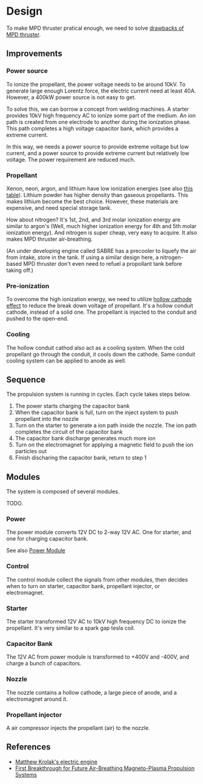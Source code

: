 # Design

To make MPD thruster pratical enough, we need to solve [drawbacks of MPD thruster](Mpd.md#Drawbacks).

## Improvements

### Power source

To ionize the propellant, the power voltage needs to be around 10kV. To generate large enough Lorentz force, the electric current need at least 40A. However, a 400kW power source is not easy to get.

To solve this, we can borrow a concept from welding machines. A starter provides 10kV high frequency AC to ionize some part of the medium. An ion path is created from one electrode to another during the ionization phase. This path completes a high voltage capacitor bank, which provides a extreme current.

In this way, we needs a power source to provide extreme voltage but low current, and a power source to provide extreme current but relatively low voltage. The power requirement are reduced much.

### Propellant

Xenon, neon, argon, and lithium have low ionization energies (see also [this table](https://en.wikipedia.org/wiki/Molar_ionization_energies_of_the_elements)). Lithium powder has higher density than gaseous propellants. This makes lithium become the best choice. However, these materials are expensive, and need special storage tank.

How about nitrogen? It's 1st, 2nd, and 3rd molar ionization energy are similar to argon's (Well, much higher ionization energy for 4th and 5th molar ionization energy). And nitrogen is super cheap, very easy to acquire. It also makes MPD thruster air-breathing.

(An under developing engine called SABRE has a precooler to liquefy the air from intake, store in the tank. If using a similar design here, a nitrogen-based MPD thruster don't even need to refuel a propollant tank before taking off.)

### Pre-ionization

To overcome the high ionization energy, we need to utilize [hollow cathode effect](https://en.wikipedia.org/wiki/Hollow_cathode_effect) to reduce the break down voltage of propellant. It's a hollow conduit cathode, instead of a solid one. The propellant is injected to the conduit and pushed to the open-end.

### Cooling

The hollow conduit cathod also act as a cooling system. When the cold propellant go through the conduit, it cools down the cathode. Same conduit cooling system can be applied to anode as well.

## Sequence

The propulsion system is running in cycles. Each cycle takes steps below.

1. The power starts charging the capacitor bank
1. When the capacitor bank is full, turn on the inject system to push propellant into the nozzle
1. Turn on the starter to generate a ion path inside the nozzle. The ion path completes the circuit of the capacitor bank
1. The capacitor bank discharge generates much more ion
1. Turn on the electromagnet for applying a magnetic field to push the ion particles out
1. Finish discharing the capacitor bank, return to step 1

## Modules

The system is composed of several modules.

TODO.

### Power

The power module converts 12V DC to 2-way 12V AC. One for starter, and one for charging capacitor bank.

See also [Power Module](PowerModule.md)

### Control

The control module collect the signals from other modules, then decides when to turn on starter, capacitor bank, propellant injector, or electromagnet.

### Starter

The starter transformed 12V AC to 10kV high frequency DC to ionize the propellant. It's very similar to a spark gap tesla coil.

### Capacitor Bank

The 12V AC from power module is transformed to +400V and -400V, and charge a bunch of capacitors.

### Nozzle

The nozzle contains a hollow cathode, a large piece of anode, and a electromagnet around it.

### Propellant injector

A air compressor injects the propellant (air) to the nozzle.

## References

* [Matthew Krolak's electric engine](http://www.myelectricengine.com/)
* [First Breakthrough for Future Air-Breathing Magneto-Plasma Propulsion Systems](https://arxiv.org/ftp/arxiv/papers/1609/1609.04054.pdf)
